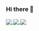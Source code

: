 ### Hi there 👋
<!--
[![RediPanda's GitHub stats](https://github-readme-stats.vercel.app/api?username=RediPanda&theme=tokyonight)](https://github.com/RediPanda/github-readme-stats)

[![Top Langs](https://github-readme-stats.vercel.app/api/top-langs/?username=RediPanda&theme=tokyonight)](https://github.com/anuraghazra/github-readme-stats)

[![RediPanda's wakatime stats](https://github-readme-stats.vercel.app/api/wakatime?username=RediPanda&theme=tokyonight)](https://github.com/anuraghazra/github-readme-stats)
-->

<a href="https://github.com/anuraghazra/github-readme-stats">
  <img align="center" src="https://github-readme-stats.vercel.app/api?username=RediPanda&theme=tokyonight" />
</a>
<a href="https://github.com/RediPanda/github-readme-stats">
  <img align="center" src="https://github-readme-stats.vercel.app/api/top-langs/?username=RediPanda&theme=tokyonight" />
</a>
<a href="https://github.com/RediPanda/github-readme-stats">
  <img align="center" src="https://github-readme-stats.vercel.app/api/wakatime?username=RediPanda&theme=tokyonight" />
</a>

<!--
**RediPanda/RediPanda** is a ✨ _special_ ✨ repository because its `README.md` (this file) appears on your GitHub profile.

Here are some ideas to get you started:

- 🔭 I’m currently working on ...
- 🌱 I’m currently learning ...
- 👯 I’m looking to collaborate on ...
- 🤔 I’m looking for help with ...
- 💬 Ask me about ...
- 📫 How to reach me: ...
- 😄 Pronouns: ...
- ⚡ Fun fact: ...
-->
